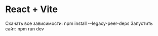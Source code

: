 # React + Vite

Скачать все зависимости: npm install --legacy-peer-deps
Запустить сайт: npm run dev

